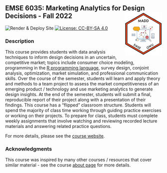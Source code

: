
<!-- README.md is generated from README.Rmd. Please edit that file -->

## EMSE 6035: Marketing Analytics for Design Decisions - Fall 2022 <a href='https://github.com/emse-madd-gwu/2021-Fall'><img src='images/logo.png' align="right" height="139"/></a>

<!-- badges: start -->

![Render & Deploy
Site](https://github.com/emse-madd-gwu/2022-Fall/workflows/Render%20&%20Deploy%20Site/badge.svg)
[![License: CC-BY-SA
4.0](https://img.shields.io/badge/License-CC%20BY--SA-lightgrey)](https://creativecommons.org/licenses/by-sa/4.0/)
<!-- badges: end -->

### Description

This course provides students with data analysis techniques to inform
design decisions in an uncertain, competitive market; topics include
consumer choice modeling, programming in the [R programming
language](https://www.r-project.org/), survey design, conjoint analysis,
optimization, market simulation, and professional communication skills.
Over the course of the semester, students will learn and apply theory
and methods to a team project to assess the market competitiveness of an
emerging product / technology and use marketing analytics to generate
design insights. At the end of the semester, students will submit a
final, reproducible report of their project along with a presentation of
their findings. This course has a “flipped” classroom structure.
Students will spend the majority of class time working through guiding
practice exercises or working on their projects. To prepare for class,
students must complete weekly assignments that involve watching and
reviewing recorded lecture materials and answering related practice
questions.

For more details, please see the [course
website](https://madd.seas.gwu.edu/2022-Fall/).

### Acknowledgments

This course was inspired by many other courses / resources that cover
similar material - see the course [about
page](https://madd.seas.gwu.edu/2022-Fall/about.html) for more details.

